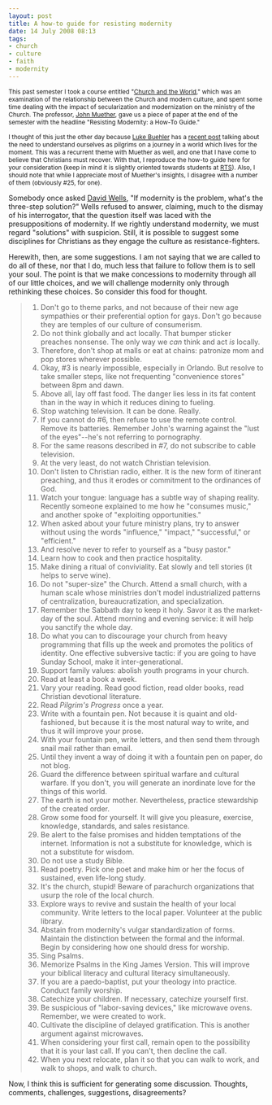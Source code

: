```yaml
---
layout: post
title: A how-to guide for resisting modernity
date: 14 July 2008 08:13
tags:
- church
- culture
- faith
- modernity
---
```

<p><span style="font-size: 85%;">This past semester I took a course entitled "<a href="http://www.rts.edu/Site/Academics/Docs/Syllabi/Orlando/2008_02_2HT506_Church_and_the_World.pdf">Church and the World</a>," which was an examination of the relationship between the Church and modern culture, and spent some time dealing with the impact of secularization and modernization on the ministry of the Church.  The professor, <a href="http://www.rts.edu/faculty/StaffDetails.aspx?id=25">John Muether</a>, gave us a piece of paper at the end of the semester with the headline "Resisting Modernity: a How-To Guide."</span></p>
<p><span style="font-size: 85%;">I thought of this just the other day because <a href="http://www.lukebuehler.com/">Luke Buehler</a> has a <a href="http://www.lukebuehler.com/?p=100">recent post</a> talking about the need to understand ourselves as pilgrims on a journey in a world which lives for the moment.  This was a recurrent theme with Muether as well, and one that I have come to believe that Christians must recover.  With that, I reproduce the how-to guide here for your consideration (keep in mind it is slightly oriented towards students at <a href="http://www.rts.edu/site/about/campuses/orlando/index.aspx">RTS</a>).  Also, I should note that while I appreciate most of Muether's insights, I disagree with a number of them (obviously #25, for one).</span></p>
<p>Somebody once asked <a href="http://www.gcts.edu/faculty/wells.php">David Wells</a>, "If modernity is the problem, what's the three-step solution?"  Wells refused to answer, claiming, much to the dismay of his interrogator, that the question itself was laced with the presuppositions of modernity.  If we rightly understand modernity, we must regard "solutions" with suspicion.  Still, it is possible to suggest some disciplines for Christians as they engage the culture as resistance-fighters.</p>
<p>Herewith, then, are some suggestions.  I am not saying that we are called to do all of these, nor that I do, much less that failure to follow them is to sell your soul.  The point is that we make concessions to modernity through all of our little choices, and we will challenge modernity only through rethinking these choices.  So consider this food for thought.</p>

<blockquote>
<ol>
<li>Don't go to theme parks, and not because of their new age sympathies or their preferential option for gays.  Don't go because they are temples of our culture of consumerism.</li>
<li>Do not think globally and act locally.  That bumper sticker preaches nonsense.  The only way we <span style="font-style: italic;">can</span> think and act <span style="font-style: italic;">is </span>locally.</li>
<li>Therefore, don't shop at malls or eat at chains: patronize mom and pop stores wherever possible.</li>
<li>Okay, #3 is nearly impossible, especially in Orlando.  But resolve to take smaller steps, like not frequenting "convenience stores" between 8pm and dawn.</li>
<li>Above all, lay off fast food.  The danger lies less in its fat content than in the way in which it reduces dining to fueling.</li>
<li>Stop watching television.  It can be done.  Really.</li>
<li>If you cannot do #6, then refuse to use the remote control.  Remove its batteries.  Remember John's warning against the "lust of the eyes"--he's not referring to pornography.</li>
<li>For the same reasons described in #7, do not subscribe to cable television.</li>
<li>At the very least, do not watch Christian television.</li>
<li>Don't listen to Christian radio, either.  It is the new form of itinerant preaching, and thus it erodes or commitment to the ordinances of God.</li>
<li>Watch your tongue: language has a subtle way of shaping reality.  Recently someone explained to me how he "consumes music," and another spoke of "exploiting opportunities."</li>
<li>When asked about your future ministry plans, try to answer without using the words "influence," "impact," "successful," or "efficient."</li>
<li>And resolve never to refer to yourself as a "busy pastor."</li>
<li>Learn how to cook and then practice hospitality.</li>
<li>Make dining a ritual of conviviality.  Eat slowly and tell stories (it helps to serve wine).</li>
<li>Do not "super-size" the Church.  Attend a small church, with a human scale whose ministries don't model industrialized patterns of centralization, bureaucratization, and specialization.</li>
<li>Remember the Sabbath day to keep it holy.  Savor it as the market-day of the soul.  Attend morning and evening service: it will help you sanctify the whole day.</li>
<li>Do what you can to discourage your church from heavy programming that fills up the week and promotes the politics of identity.  One effective subversive tactic: if you are going to have Sunday School, make it inter-generational.</li>
<li>Support family values: abolish youth programs in your church.</li>
<li>Read at least a book a week.</li>
<li>Vary your reading.  Read good fiction, read older books, read Christian devotional literature.</li>
<li>Read <span style="font-style: italic;">Pilgrim's Progress</span> once a year.</li>
<li>Write with a fountain pen.  Not because it is quaint and old-fashioned, but because it is the most natural way to write, and thus it will improve your prose.</li>
<li>With your fountain pen, write letters, and then send them through snail mail rather than email.</li>
<li>Until they invent a way of doing it with a fountain pen on paper, do not blog.</li>
<li>Guard the difference between spiritual warfare and cultural warfare.  If you don't, you will generate an inordinate love for the things of this world.</li>
<li>The earth is not your mother.  Nevertheless, practice stewardship of the created order.</li>
<li>Grow some food for yourself.  It will give you pleasure, exercise, knowledge, standards, and sales resistance.</li>
<li>Be alert to the false promises and hidden temptations of the internet.  Information is not a substitute for knowledge, which is not a substitute for wisdom.</li>
<li>Do not use a study Bible.</li>
<li>Read poetry.  Pick one poet and make him or her the focus of sustained, even life-long study.</li>
<li>It's the church, stupid!  Beware of parachurch organizations that usurp the role of the local church.</li>
<li>Explore ways to revive and sustain the health of your local community.  Write letters to the local paper.  Volunteer at the public library.</li>
<li>Abstain from modernity's vulgar standardization of forms.  Maintain the distinction between the formal and the informal.  Begin by considering how one should dress for worship.</li>
<li>Sing Psalms.</li>
<li>Memorize Psalms in the King James Version.  This will improve your biblical literacy and cultural literacy simultaneously.</li>
<li>If you are a paedo-baptist, put your theology into practice.  Conduct family worship.</li>
<li>Catechize your children.  If necessary, catechize yourself first.</li>
<li>Be suspicious of "labor-saving devices," like microwave ovens.  Remember, we were created to work.</li>
<li>Cultivate the discipline of delayed gratification.  This is another argument against microwaves.</li>
<li>When considering your first call, remain open to the possibility that it is your last call.  If you can't, then decline the call.</li>
<li>When you next relocate, plan it so that you can walk to work, and walk to shops, and walk to church.</li>
</ol>
</blockquote>

Now, I think this is sufficient for generating some discussion. Thoughts, comments, challenges, suggestions, disagreements?
